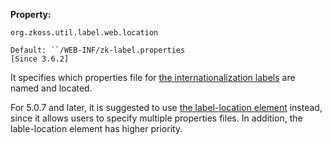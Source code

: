 **Property:**

`org.zkoss.util.label.web.location`

`Default: ``/WEB-INF/zk-label.properties`  
`[Since 3.6.2]`

It specifies which properties file for [the internationalization labels]({{site.baseurl}}/zk_dev_ref/internationalization/labels)
are named and located.

For 5.0.7 and later, it is suggested to use [the label-location element]({{site.baseUrl}}/zk_config_ref/The_system-config_Element/The_label-location_Element)
instead, since it allows users to specify multiple properties files. In
addition, the lable-location element has higher priority.
